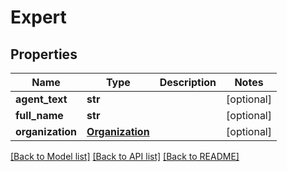 # Expert

## Properties
Name | Type | Description | Notes
------------ | ------------- | ------------- | -------------
**agent_text** | **str** |  | [optional] 
**full_name** | **str** |  | [optional] 
**organization** | [**Organization**](Organization.md) |  | [optional] 

[[Back to Model list]](../README.md#documentation-for-models) [[Back to API list]](../README.md#documentation-for-api-endpoints) [[Back to README]](../README.md)


